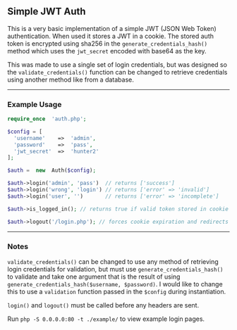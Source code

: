 
## Simple JWT Auth
This is a very basic implementation of a simple JWT (JSON Web Token) authentication. When used it stores a JWT in a cookie. The stored auth token is encrypted using sha256 in the `generate_credentials_hash()` method which uses the `jwt_secret` encoded with base64 as the key.

This was made to use a single set of login credentials, but was designed so the `validate_credentials()` function can be changed to retrieve credentials using another method like from a database.

---

### Example Usage

```php
require_once  'auth.php';

$config = [
  'username'    =>  'admin',
  'password'    =>  'pass',
  'jwt_secret'  =>  'hunter2'
];

$auth =  new  Auth($config);

$auth->login('admin', 'pass')  // returns ['success']
$auth->login('wrong', 'login') // returns ['error' => 'invalid']
$auth->login('user', '')       // returns ['error' => 'incomplete']

$auth->is_logged_in(); // returns true if valid token stored in cookie

$auth->logout('/login.php'); // forces cookie expiration and redirects to argument or '/' if left empty

```

---
### Notes

`validate_credentials()` can be changed to use any method of retrieving login credentials for validation, but must use `generate_credentials_hash()` to validate and take one argument that is the result of using `generate_credentials_hash($username, $password)`. I would like to change this to use a `validation` function passed in the `$config` during instantiation.


`login()` and `logout()` must be called before any headers are sent.


Run `php -S 0.0.0.0:80 -t ./example/` to view example login pages.